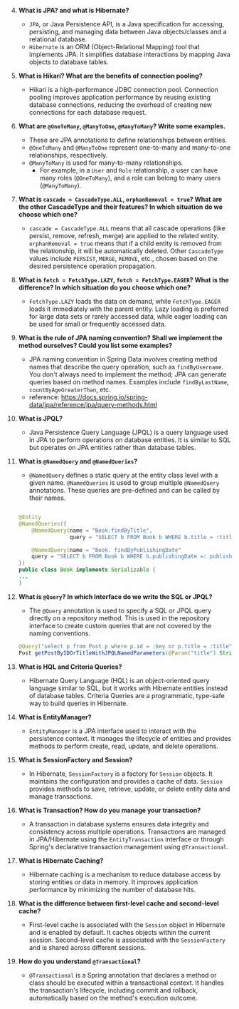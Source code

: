 4. **What is JPA? and what is Hibernate?**
   - `JPA`, or Java Persistence API, is a Java specification for accessing, persisting, and managing data between Java objects/classes and a relational database. 
   - `Hibernate` is an ORM (Object-Relational Mapping) tool that implements JPA. It simplifies database interactions by mapping Java objects to database tables.

5. **What is Hikari? What are the benefits of connection pooling?**
   - Hikari is a high-performance JDBC connection pool. Connection pooling improves application performance by reusing existing database connections, reducing the overhead of creating new connections for each database request.

6. **What are `@OneToMany`, `@ManyToOne`, `@ManyToMany`? Write some examples.**
   - These are JPA annotations to define relationships between entities. 
   - `@OneToMany` and `@ManyToOne` represent one-to-many and many-to-one relationships, respectively. 
   - `@ManyToMany` is used for many-to-many relationships.      
        - For example, in a `User` and `Role` relationship, a user can have many roles (`@OneToMany`), and a role can belong to many users (`@ManyToMany`).

7. **What is `cascade = CascadeType.ALL`, `orphanRemoval = true`? What are the other CascadeType and their features? In which situation do we choose which one?**
   - `cascade = CascadeType.ALL` means that all cascade operations (like persist, remove, refresh, merge) are applied to the related entity. `orphanRemoval = true` means that if a child entity is removed from the relationship, it will be automatically deleted. Other `CascadeType` values include `PERSIST`, `MERGE`, `REMOVE`, etc., chosen based on the desired persistence operation propagation.

8. **What is `fetch = FetchType.LAZY`, `fetch = FetchType.EAGER`? What is the difference? In which situation do you choose which one?**
   - `FetchType.LAZY` loads the data on demand, while `FetchType.EAGER` loads it immediately with the parent entity. Lazy loading is preferred for large data sets or rarely accessed data, while eager loading can be used for small or frequently accessed data.

9. **What is the rule of JPA naming convention? Shall we implement the method ourselves? Could you list some examples?**
   - JPA naming convention in Spring Data involves creating method names that describe the query operation, such as `findByUsername`. You don't always need to implement the method; JPA can generate queries based on method names. Examples include `findByLastName`, `countByAgeGreaterThan`, etc.
   - reference: https://docs.spring.io/spring-data/jpa/reference/jpa/query-methods.html

13. **What is JPQL?**
    - Java Persistence Query Language (JPQL) is a query language used in JPA to perform operations on database entities. It is similar to SQL but operates on JPA entities rather than database tables.

14. **What is `@NamedQuery` and `@NamedQueries`?**
    - `@NamedQuery` defines a static query at the entity class level with a given name. `@NamedQueries` is used to group multiple `@NamedQuery` annotations. These queries are pre-defined and can be called by their names.
    ```Java

    @Entity
    @NamedQueries({
        @NamedQuery(name = "Book.findByTitle", 
                    query = "SELECT b FROM Book b WHERE b.title = :title"),

        @NamedQuery(name = "Book. findByPublishingDate"                 
        query = "SELECT b FROM Book b WHERE b.publishingDate =: publishingDate")
    })
    public class Book implements Serializable {
    ...
    }
    ```

15. **What is `@Query`? In which Interface do we write the SQL or JPQL?**
    - The `@Query` annotation is used to specify a SQL or JPQL query directly on a repository method. This is used in the repository interface to create custom queries that are not covered by the naming conventions.
    ```Java
    @Query("select p from Post p where p.id = :key or p.title = :title")
    Post getPostByIDOrTitleWithJPQLNamedParameters(@Param("title") String title, @Param("key") Long id);
    ```

16. **What is HQL and Criteria Queries?**
    - Hibernate Query Language (HQL) is an object-oriented query language similar to SQL, but it works with Hibernate entities instead of database tables. Criteria Queries are a programmatic, type-safe way to build queries in Hibernate.

17. **What is EntityManager?**
    - `EntityManager` is a JPA interface used to interact with the persistence context. It manages the lifecycle of entities and provides methods to perform create, read, update, and delete operations.

18. **What is SessionFactory and Session?**
    - In Hibernate, `SessionFactory` is a factory for `Session` objects. It maintains the configuration and provides a cache of data. `Session` provides methods to save, retrieve, update, or delete entity data and manage transactions.

19. **What is Transaction? How do you manage your transaction?**
    - A transaction in database systems ensures data integrity and consistency across multiple operations. Transactions are managed in JPA/Hibernate using the `EntityTransaction` interface or through Spring's declarative transaction management using `@Transactional`.

20. **What is Hibernate Caching?**
    - Hibernate caching is a mechanism to reduce database access by storing entities or data in memory. It improves application performance by minimizing the number of database hits.

21. **What is the difference between first-level cache and second-level cache?**
    - First-level cache is associated with the `Session` object in Hibernate and is enabled by default. It caches objects within the current session. Second-level cache is associated with the `SessionFactory` and is shared across different sessions.

22. **How do you understand `@Transactional`?**
    - `@Transactional` is a Spring annotation that declares a method or class should be executed within a transactional context. It handles the transaction's lifecycle, including commit and rollback, automatically based on the method's execution outcome.